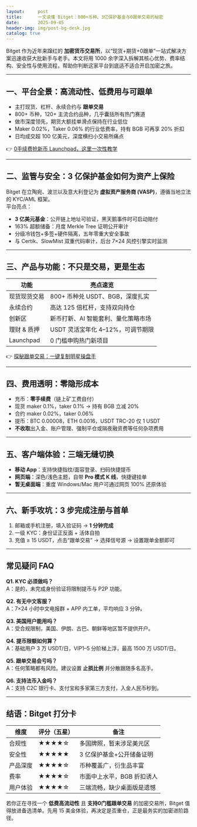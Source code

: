 ```yaml
---
layout:     post
title:      一文读懂 Bitget：800+币种、3亿保护基金与0跟单交易的秘密
date:       2025-09-05
header-img: img/post-bg-desk.jpg
catalog: true
---
```


Bitget 作为近年来蹿红的 **加密货币交易所**，以“现货+期货+0跟单”一站式解决方案迅速收获大批新手与老手。本文将用 1000 余字深入拆解其核心优势、费率结构、安全性与使用流程，帮助你判断这家平台到底适不适合开启加密之旅。

---

## 一、平台全景：高流动性、低费用与可跟单

- 主打现货、杠杆、永续合约与 **跟单交易**  
- 800+ 币种，120+ 主流合约品种，几乎囊括所有热门赛道  
- 做市深度领先，期货大额挂单滑点保持在行业低位  
- Maker 0.02%，Taker 0.06% 的行业低费率，持有 BGB 可再享 20% 折扣  
- 日均成交超 100 亿美元，深度横扫小交易所痛点  

👉 [0手续费抢新币 Launchpad，这里一次性教学](https://okxdog.com/)

---

## 二、监管与安全：3 亿保护基金如何为资产上保险

Bitget 在立陶宛、波兰以及意大利登记为 **虚拟资产服务商 (VASP)**，遵循当地立法的 KYC/AML 框架。  
平台亮点：  

- **3 亿美元基金**：公开链上地址可验证，黑天鹅事件时可启动赔付  
- 163% 超额储备：月度 Merkle Tree 证明公开审计  
- 分级冷钱包+多签+硬件隔离，五年零重大安全事故  
- 与 Certik、SlowMist 双重代码审计，后台 7×24 风控引擎实时监测  

---

## 三、产品与功能：不只是交易，更是生态

| 功能         | 亮点速览                            |
|--------------|-------------------------------------|
| 现货现货交易 | 800+ 币种兑 USDT、BGB，深度扎实     |
| 永续合约     | 高达 125 倍杠杆，支持双向持仓       |
| 创新区       | 新币打新、AI 智能套利、量化策略市场 |
| 理财 & 质押  | USDT 灵活宝年化 4–12%，可调节期限   |
| Launchpad    | 0 门槛申购热门新项目                |

👉 [探秘跟单交易：一键复制明星操盘手](https://okxdog.com/)

---

## 四、费用透明：零隐形成本

- 充币：**零手续费**（链上矿工费自付）  
- 现货 maker 0.1%，taker 0.1% → 持有 BGB 立减 20%  
- 合约 maker 0.02%，taker 0.06%  
- 提币：BTC 0.00008，ETH 0.0016，USDT TRC-20 仅 1 USDT  
- **不收取**出入金、账户管理、强制平仓或隔夜融资费等任何杂项费用  

---

## 五、客户端体验：三端无缝切换

- **移动 App**：支持快捷指纹/面容登录、扫码快捷提币  
- **网页端**：深色/浅色主题，自带 **Pro 模式 K 线**，快捷键挂单  
- **暂无桌面端**：重度 Windows/Mac 用户可通过网页 100% 还原体验  

---

## 六、新手攻坑：3 步完成注册与首单

1. 邮箱或手机注册，填入验证码 → **1 分钟完成**  
2. 一级 KYC：身份证正反面 + 活体自拍  
3. 充值 ≥ 15 USDT，点击“跟单交易” → 选择信号源 → 设置跟单金额即可  

---

## 常见疑问 FAQ

**Q1. KYC 必须做吗？**  
A：是的，未完成身份验证将限制提币与 P2P 功能。  

**Q2. 有无中文客服？**  
A：7×24 小时中文电报群 + APP 内工单，平均响应 3 分钟。  

**Q3. 美国用户能用吗？**  
A：受合规限制，美国、伊朗、古巴、朝鲜等地区暂不提供开户。  

**Q4. 提币限额如何算？**  
A：基础用户 3 万 USDT/日，VIP1–5 分阶梯上浮，最高 1500 万 USDT/日。  

**Q5. 跟单交易会亏吗？**  
A：任何策略都有风险。建议设置 **止损比例** 并分散跟随多名高手。  

**Q6. 支持法币入金吗？**  
A：支持 C2C 银行卡、支付宝和多家第三方支付，入金人民币秒到。

---

## 结语：Bitget 打分卡

| 维度       | 评分（五星） | 备注                             |
|------------|-------------|----------------------------------|
| 合规性     | ★★★★☆       | 多国牌照，暂未涉足美元区         |
| 安全性     | ★★★★★       | 3 亿保护基金+公开储备证明         |
| 产品深度   | ★★★★☆       | 币种覆盖广，衍生品丰富           |
| 费率       | ★★★★☆       | 市面中上水平，BGB 折扣诱人       |
| 用户体验   | ★★★★☆       | 三端流畅，缺少桌面版是遗憾        |

若你正在寻找一个 **低费高流动性** 且 **支持0门槛跟单交易** 的加密交易所，Bitget 值得放进备选清单。先用 15 美金体验，再决定是否重仓，正是最务实的加密进阶路径。